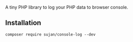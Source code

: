 A tiny PHP library to log your PHP data to browser console.

## Installation
```$xslt
composer require sujan/console-log --dev
```
